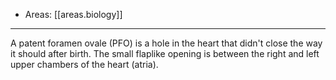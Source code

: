 
- Areas: [[areas.biology]]

---

A patent foramen ovale (PFO) is a hole in the heart that didn't close the way it should after birth. The small flaplike opening is between the right and left upper chambers of the heart (atria).
